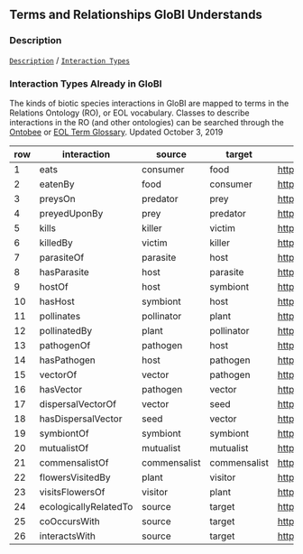 ## Terms and Relationships GloBI Understands

### Description


[```Description```](Description) / [```Interaction Types```](#interaction-types) 

### Interaction Types Already in GloBI 

The kinds of biotic species interactions in GloBI are mapped to terms in the Relations Ontology (RO), or EOL vocabulary. Classes to describe interactions in the RO (and other ontologies) can be searched through the [Ontobee](http://www.ontobee.org/ontology/RO?iri=http://purl.obolibrary.org/obo/RO_0002437) or [EOL Term Glossary](https://eol.org/terms/glossary/a). Updated October 3, 2019

row | interaction | source | target | termIRI |
| --- | --- | --- | --- | --- |
1 | eats| consumer| food| http://purl.obolibrary.org/obo/RO_0002470 |
2 | eatenBy| food| consumer| http://purl.obolibrary.org/obo/RO_0002471 |
3 | preysOn| predator| prey| http://purl.obolibrary.org/obo/RO_0002439 |
4 | preyedUponBy| prey| predator| http://purl.obolibrary.org/obo/RO_0002458 |
5 | kills| killer| victim| http://purl.obolibrary.org/obo/RO_0002626 |
6 | killedBy| victim| killer| http://purl.obolibrary.org/obo/RO_0002627 |
7 | parasiteOf| parasite| host| http://purl.obolibrary.org/obo/RO_0002444 |
8 | hasParasite| host| parasite| http://purl.obolibrary.org/obo/RO_0002445 |
9 | hostOf| host| symbiont| http://purl.obolibrary.org/obo/RO_0002453 |
10 | hasHost| symbiont| host| http://purl.obolibrary.org/obo/RO_0002454 |
11 | pollinates| pollinator| plant| http://purl.obolibrary.org/obo/RO_0002455 |
12 | pollinatedBy| plant| pollinator| http://purl.obolibrary.org/obo/RO_0002456 |
13 | pathogenOf| pathogen| host| http://purl.obolibrary.org/obo/RO_0002556 |
14 | hasPathogen| host| pathogen| http://purl.obolibrary.org/obo/RO_0002557 |
15 | vectorOf| vector| pathogen| http://purl.obolibrary.org/obo/RO_0002459 |
16 | hasVector| pathogen| vector| http://purl.obolibrary.org/obo/RO_0002460 |
17 | dispersalVectorOf| vector| seed| http://eol.org/schema/terms/DispersalVector |
18 | hasDispersalVector| seed| vector| http://eol.org/schema/terms/HasDispersalVector |
19 | symbiontOf| symbiont| symbiont| http://purl.obolibrary.org/obo/RO_0002440 |
20 | mutualistOf| mutualist| mutualist| http://purl.obolibrary.org/obo/RO_0002442 |
21 | commensalistOf| commensalist| commensalist| http://purl.obolibrary.org/obo/RO_0002441 |
22 | flowersVisitedBy| plant| visitor| http://purl.obolibrary.org/obo/RO_0002623 |
23 | visitsFlowersOf| visitor| plant| http://purl.obolibrary.org/obo/RO_0002622 |
24 | ecologicallyRelatedTo| source| target| http://purl.obolibrary.org/obo/RO_0002321 |
25 | coOccursWith| source| target| http://purl.obolibrary.org/obo/RO_0008506 |
26 | interactsWith| source| target| http://purl.obolibrary.org/obo/RO_0002437 |




